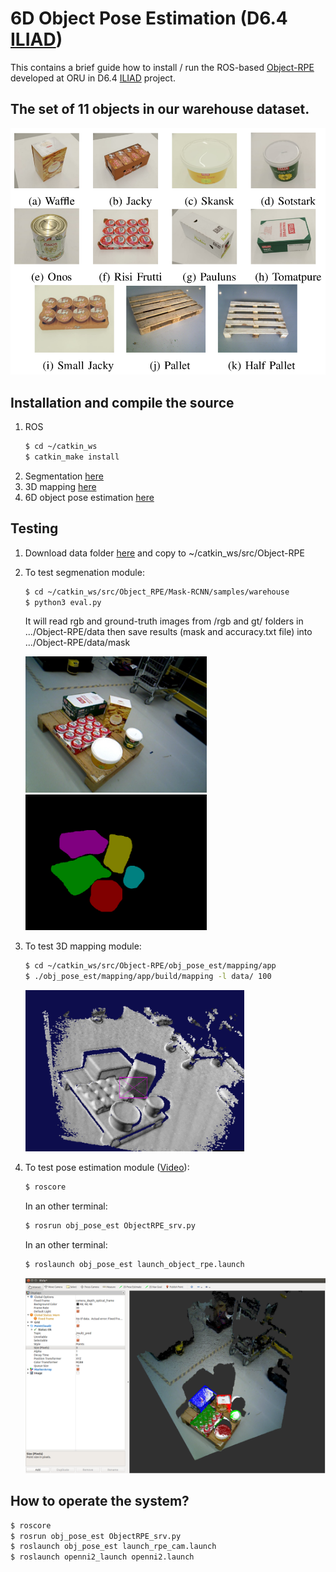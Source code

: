 # 6D Object Pose Estimation (D6.4 [ILIAD](https://iliad-project.eu))
This contains a brief guide how to install / run the ROS-based [Object-RPE](https://sites.google.com/view/object-rpe) developed at ORU in D6.4 [ILIAD](https://iliad-project.eu) project.

## The set of 11 objects in our warehouse dataset.
![The set of 11 objects](figs/ex1.png)

## Installation and compile the source

1. ROS
   ```bash
   $ cd ~/catkin_ws
   $ catkin_make install
   ```
2. Segmentation [here](https://github.com/hoangcuongbk80/Object-RPE/tree/iliad/Mask_RCNN)
3. 3D mapping [here](https://github.com/hoangcuongbk80/Object-RPE/tree/iliad/obj_pose_est/mapping)
4. 6D object pose estimation [here](https://github.com/hoangcuongbk80/Object-RPE/tree/iliad/DenseFusion)

## Testing

1. Download data folder [here](https://drive.google.com/file/d/1dzwcLOiakkSLiUoJXkPD8-QkIBFTJMXQ/view?usp=sharing) and copy to ~/catkin_ws/src/Object-RPE

2. To test segmenation module:
   ```bash
   $ cd ~/catkin_ws/src/Object_RPE/Mask-RCNN/samples/warehouse
   $ python3 eval.py
   ```
   It will read rgb and ground-truth images from /rgb and gt/ folders in .../Object-RPE/data
   then save results (mask and accuracy.txt file) into .../Object-RPE/data/mask

   <img src="figs/ex_rgb.png" width="290" /><img src="figs/ex_mask.png" width="290" />

3. To test 3D mapping module:
   ```bash
   $ cd ~/catkin_ws/src/Object-RPE/obj_pose_est/mapping/app
   $ ./obj_pose_est/mapping/app/build/mapping -l data/ 100
   ```
   <img src="figs/mapping.png" width="350" />

4. To test pose estimation module ([Video](https://www.youtube.com/watch?v=1CSoOjFgP-I)): 
   ```bash
   $ roscore
   ```
   In an other terminal:
   ```bash
   $ rosrun obj_pose_est ObjectRPE_srv.py
   ```
   In an other terminal:
   ```bash
   $ roslaunch obj_pose_est launch_object_rpe.launch
   ```
   <img src="figs/rviz.png" width="600" />

## How to operate the system?

   ```bash
   $ roscore
   $ rosrun obj_pose_est ObjectRPE_srv.py
   $ roslaunch obj_pose_est launch_rpe_cam.launch
   $ roslaunch openni2_launch openni2.launch
   ```